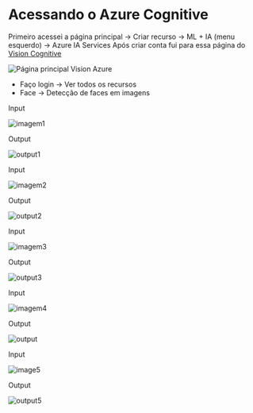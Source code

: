 # Acessando o Azure Cognitive

Primeiro acessei a página principal -> Criar recurso -> ML + IA (menu esquerdo) -> Azure IA Services
Após criar conta fui para essa página do [Vision Cognitive](https://portal.vision.cognitive.azure.com/)

![Página principal Vision Azure](./images/vision-page1.png)

- Faço login -> Ver todos os recursos
- Face -> Detecção de faces em imagens

Input

![imagem1](./inputs/imagem-teste1.jpg)

Output

![output1](./output/output1.png)

Input

![imagem2](./inputs/imagem-teste2.jpg)

Output

![output2](./output/output2.png)

Input

![imagem3](./inputs/imagem-teste3.jpg)

Output

![output3](./output/output3.png)

Input

![imagem4](./inputs/imagem-teste4.jpeg)

Output

![output](./output/output4.png)

Input

![image5](./inputs/image5.jpeg)

Output

![output5](./output/output5.png)